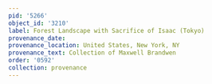 ```yaml
---
pid: '5266'
object_id: '3210'
label: Forest Landscape with Sacrifice of Isaac (Tokyo)
provenance_date:
provenance_location: United States, New York, NY
provenance_text: Collection of Maxwell Brandwen
order: '0592'
collection: provenance
---
```

